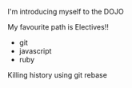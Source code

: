 I'm introducing myself to the DOJO

My favourite path is Electives!!

* git
* javascript
* ruby

Killing history using git rebase
